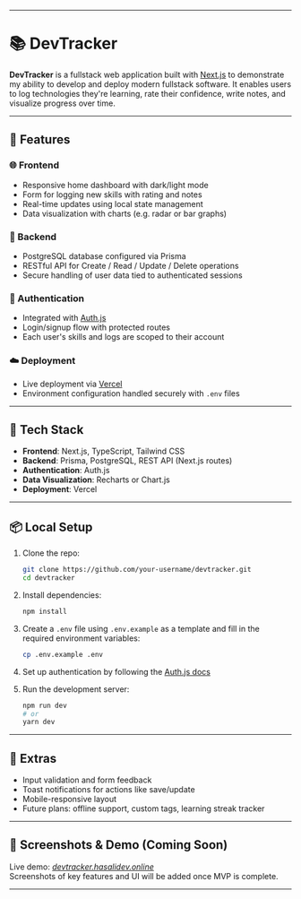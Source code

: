 
---

# 📚 DevTracker

**DevTracker** is a fullstack web application built with [Next.js](https://nextjs.org/) to demonstrate my ability to develop and deploy modern fullstack software. It enables users to log technologies they're learning, rate their confidence, write notes, and visualize progress over time.

---

## 🚀 Features

### 🌐 Frontend
- Responsive home dashboard with dark/light mode
- Form for logging new skills with rating and notes
- Real-time updates using local state management
- Data visualization with charts (e.g. radar or bar graphs)

### 🔧 Backend
- PostgreSQL database configured via Prisma
- RESTful API for Create / Read / Update / Delete operations
- Secure handling of user data tied to authenticated sessions

### 🔐 Authentication
- Integrated with [Auth.js](https://authjs.dev/)
- Login/signup flow with protected routes
- Each user's skills and logs are scoped to their account

### ☁️ Deployment
- Live deployment via [Vercel](https://vercel.com/)
- Environment configuration handled securely with `.env` files

---

## 🧰 Tech Stack

- **Frontend**: Next.js, TypeScript, Tailwind CSS
- **Backend**: Prisma, PostgreSQL, REST API (Next.js routes)
- **Authentication**: Auth.js
- **Data Visualization**: Recharts or Chart.js
- **Deployment**: Vercel

---

## 📦 Local Setup

1. Clone the repo:
   ```bash
   git clone https://github.com/your-username/devtracker.git
   cd devtracker
   ```

2. Install dependencies:
   ```bash
   npm install
   ```

3. Create a `.env` file using `.env.example` as a template and fill in the required environment variables:
   ```bash
   cp .env.example .env
   ```

4. Set up authentication by following the [Auth.js docs](https://authjs.dev/)

5. Run the development server:
   ```bash
   npm run dev
   # or
   yarn dev
   ```

---

## 📝 Extras

- Input validation and form feedback
- Toast notifications for actions like save/update
- Mobile-responsive layout
- Future plans: offline support, custom tags, learning streak tracker

---

## 📸 Screenshots & Demo (Coming Soon)

Live demo: *[devtracker.hasalidev.online](https://devtracker.hasalidev.online)*  
Screenshots of key features and UI will be added once MVP is complete.

---
